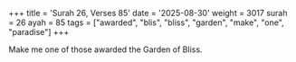 +++
title = 'Surah 26, Verses 85'
date = '2025-08-30'
weight = 3017
surah = 26
ayah = 85
tags = ["awarded", "blis", "bliss", "garden", "make", "one", "paradise"]
+++

Make me one of those awarded the Garden of Bliss.